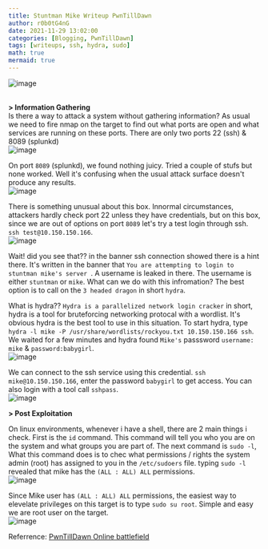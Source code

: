 ```yaml
---
title: Stuntman Mike Writeup PwnTillDawn
author: r0b0tG4nG
date: 2021-11-29 13:02:00 
categories: [Blogging, PwnTillDawn]
tags: [writeups, ssh, hydra, sudo]
math: true
mermaid: true
---
```


![image](https://user-images.githubusercontent.com/67085453/143872562-f60e8306-a5d1-4b8a-a830-f2ca304ac945.png)<br><br>

**> Information Gathering**<br>
Is there a way to attack a system without gathering information? As usual we need to fire nmap on the target to find out what ports are open and what services are running on these ports. There are only two ports 22 (ssh) & 8089 (splunkd)<br>
![image](https://user-images.githubusercontent.com/67085453/143872579-f4cf8d1e-bd2d-4da6-8875-aff02d034c99.png)<br>

On port `8089` (splunkd), we found nothing juicy. Tried a couple of stufs but none worked. Well it's confusing when the usual attack surface doesn't produce any results.<br>
![image](https://user-images.githubusercontent.com/67085453/143872595-f683fda1-c088-45df-ac77-12e0d7e992ea.png)<br>

There is something unusual about this box. Innormal circumstances, attackers hardly check port 22 unless they have credentials, but on this box, since we are out of options on port `8089` let's try a test login through ssh. `ssh test@10.150.150.166`.<br>
![image](https://user-images.githubusercontent.com/67085453/143872613-bc780fcc-289c-4b5a-a14c-309a1b593110.png)<br>

Wait! did you see that?? in the banner ssh connection showed there is a hint there. It's written in the banner that `You are attempting to login to stuntman mike's server `. A username is leaked in there. The username is either `stuntman` or `mike`. What can we do with this infromation? The best option is to call on the `3 headed dragon` in short `hydra`.<br>

What is hydra?? `Hydra is a parallelized network login cracker` in short, hydra is a tool for bruteforcing networking protocal with a wordlist. It's obvious hydra is the best tool to use in this situation. To start hydra, type `hydra -l mike -P /usr/share/wordlists/rockyou.txt 10.150.150.166 ssh`. We waited for a few minutes and hydra found `Mike's` passsword `username: mike` & `password:babygirl`.<br>
![image](https://user-images.githubusercontent.com/67085453/143872635-62649da4-96cd-42c7-9d6c-548c9b82f003.png)<br>

We can connect to the ssh service using this credential. `ssh mike@10.150.150.166`, enter the password `babygirl` to get access. You can also login with a tool call `sshpass`.<br>
![image](https://user-images.githubusercontent.com/67085453/143872677-c4edbdef-add4-49f6-bfd3-ca029e06771a.png)<br> 

**> Post Exploitation**<br>

On linux environments, whenever i have a shell, there are 2 main things i check. First is the `id` command. This command will tell you who you are on the system and what groups you are part of. The next command is `sudo -l`, What this command does is to chec what permissions / rights the system admin (root) has assigned to you in the `/etc/sudoers` file. typing `sudo -l` revealed that mike has the `(ALL : ALL) ALL` permissions.<br>
![image](https://user-images.githubusercontent.com/67085453/143872705-3a6b7a62-5c2c-44ad-88d1-fc4510532e88.png)<br>

Since Mike user has `(ALL : ALL) ALL` permissions, the easiest way to elevelate privileges on this target is to type `sudo su root`. Simple and easy we are root user on the target. <br>
![image](https://user-images.githubusercontent.com/67085453/143872727-d2523b02-94ab-403a-8cfc-64c4952abcb7.png)<br>

Referrence: <a href="https://online.pwntilldawn.com/">PwnTillDawn Online battlefield</a>
